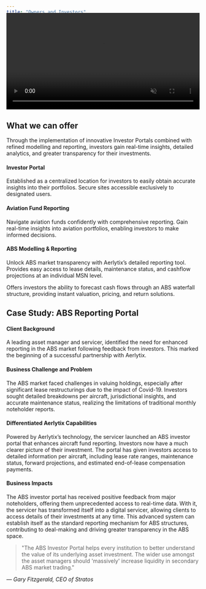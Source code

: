 ```yaml
---
title: "Owners and Investors"
header: "Market transparency for Investors"
summary: "The Aerlytix platform enables investors to manage complex investments, offering advanced solutions that bring clarity to both investors and their portfolios."
---
```


<article class="pb-5" style="margin-top:-4rem">
  <div class="container my-5 loader" data-cues="slideInUp">
        <div class="custom-loader"></div>       
        <video class="card image__feature" width="100%" muted autoplay loop>
            <source src="https://aerlytix-2024.netlify.app/images/customers/owners-and-investors/abs-noteholder-report.mp4" type="video/mp4">
            Your browser does not support the video tag.
        </video>
  </div>
</article>



<article class="section__product section__spacing-3">
  <div class="container">
  <div class="row gx-lg-5" data-cues="slideInUp">
    <div class="col-md-5">
      <h2 class="fw-bold mb-5">What we can offer</h2>
    </div>
    <div class="card col-md-7">
      <p class="mb-5">Through the implementation of innovative Investor Portals combined with refined modelling and reporting, investors gain real-time insights, detailed analytics, and greater transparency for their investments.</p>
      <h4>Investor Portal</h4>
      <p class="mb-5">Established as a centralized location for investors to easily obtain accurate insights into their portfolios. Secure sites accessible exclusively to designated users.</p>
      <h4>Aviation Fund Reporting</h4>
      <p class="mb-5">Navigate aviation funds confidently with comprehensive reporting. Gain real-time insights into aviation portfolios, enabling investors to make informed decisions.</p>
      <h4>ABS Modelling & Reporting</h4>
      <p>Unlock ABS market transparency with Aerlytix’s detailed reporting tool. Provides easy access to lease details, maintenance status, and cashflow projections at an individual MSN level.</p>
      <p>Offers investors the ability to forecast cash flows through an ABS waterfall structure, providing instant valuation, pricing, and return solutions.</p>
    </div>
  </div>
  </div>
</article>

<article class="section__product section__spacing-3">
  <div class="container">
  <div class="row gx-lg-5" data-cues="slideInUp">
    <div class="col-md-5">
      <h2 class="fw-bold mb-5">Case Study: ABS Reporting Portal</h2>
    </div>
    <div class="card col-md-7">
      <h4>Client Background</h4>
      <p class="mb-5">A leading asset manager and servicer, identified the need for enhanced reporting in the ABS market following feedback from investors. This marked the beginning of a successful partnership with Aerlytix.</p>
      <h4>Business Challenge and Problem</h4>
      <p class="mb-5">The ABS market faced challenges in valuing holdings, especially after significant lease restructurings due to the impact of Covid-19. Investors sought detailed breakdowns per aircraft, jurisdictional insights, and accurate maintenance status, realizing the limitations of traditional monthly noteholder reports.</p>
      <h4>Differentiated Aerlytix Capabilities</h4>
      <p class="mb-5">Powered by Aerlytix’s technology, the servicer launched an ABS investor portal that enhances aircraft fund reporting. Investors now have a much clearer picture of their investment. The portal has given investors access to detailed information per aircraft, including lease rate ranges, maintenance status, forward projections, and estimated end-of-lease compensation payments.</p>
      <h4>Business Impacts</h4>
      <p>The ABS investor portal has received positive feedback from major noteholders, offering them unprecedented access to real-time data. With it, the servicer has transformed itself into a digital servicer, allowing clients to access details of their investments at any time. This advanced system can establish itself as the standard reporting mechanism for ABS structures, contributing to deal-making and driving greater transparency in the ABS space.</p>
    </div>
  </div>
  </div>
</article>

<article class="theme-section__01 quotes my-5 py-5">
  <div class="container card" style="padding-bottom:3rem" data-cues="slideInUp">
    <div id="carouselExampleDark" class="carousel carousel-dark slide mt-5" data-bs-ride="carousel">
      <div class="carousel-inner">
        <div class="carousel-item active" data-bs-interval="10000">
          <div class="quote w-100">
            <blockquote>
              <p class="display-6">"The ABS Investor Portal helps every institution to better understand the value of its underlying asset investment. The wider use amongst the asset managers should 'massively' increase liquidity in secondary ABS market trading."</p>
            </blockquote>
            <cite>— Gary Fitzgerald, CEO of Stratos</cite>
          </div>
        </div>
      </div>
    </div>
</div>
</article>